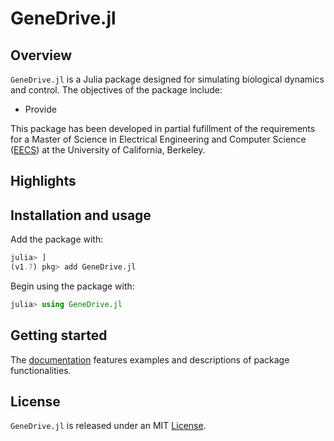 # GeneDrive.jl

## Overview 

`GeneDrive.jl` is a Julia package designed for simulating biological dynamics and control. The objectives of the package include: 
* Provide 


This package has been developed in partial fufillment of the requirements for a Master of Science in Electrical Engineering and Computer Science ([EECS](https://eecs.berkeley.edu/research)) at the University of California, Berkeley. 

## Highlights 


## Installation and usage 

Add the package with:

```julia
julia> ]
(v1.7) pkg> add GeneDrive.jl
```

Begin using the package with: 
```julia
julia> using GeneDrive.jl
```

## Getting started

The [documentation]() features examples and descriptions of package functionalities. 


## License

`GeneDrive.jl` is released under an MIT [License](https://opensource.org/licenses/MIT).
